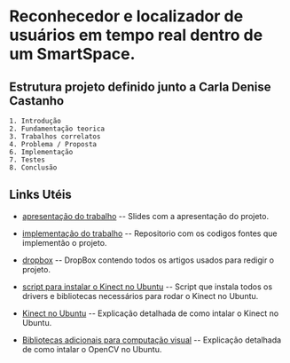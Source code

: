Reconhecedor e localizador de usuários em tempo real dentro de um SmartSpace.
=============

Estrutura projeto definido junto a Carla Denise Castanho
-------
	1. Introdução
	2. Fundamentação teorica
	3. Trabalhos correlatos
	4. Problema / Proposta
	6. Implementação
	7. Testes
	8. Conclusão

Links Utéis
-------

* [apresentação do trabalho](https://github.com/talesporto/Seminario-TG1) -- Slides com a apresentação do projeto.

* [implementação do trabalho](https://github.com/daniloavila/RealTimeFaceRec) -- Repositorio com os codigos fontes que implementão o projeto.

* [dropbox](https://www.dropbox.com/home#:::47090485) -- DropBox contendo todos os artigos usados para redigir o projeto.

* [script para instalar o Kinect no Ubuntu](https://gist.github.com/955902) -- Script que instala todos os drivers e bibliotecas necessários para rodar o Kinect no Ubuntu.

* [Kinect no Ubuntu](http://talesporto.wordpress.com/2011/05/07/kinect-no-ubuntu/) -- Explicação detalhada de como intalar o Kinect no Ubuntu.

* [Bibliotecas adicionais para computação visual](http://talesporto.wordpress.com/2011/05/07/instalando-bibliotecas-necessarias-para-o-headtrack/) -- Explicação detalhada de como intalar o OpenCV no Ubuntu.

